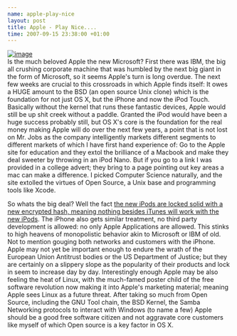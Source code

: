 ```yaml
--- 
name: apple-play-nice 
layout: post 
title: Apple - Play Nice....
time: 2007-09-15 23:38:00 +01:00 
---
```


[![image](http://2.bp.blogspot.com/_4VvLQrhTX4I/RuxkSFmzdLI/AAAAAAAABBs/wij7hmtcbd0/s320/AppleLogo.jpg)](http://2.bp.blogspot.com/_4VvLQrhTX4I/RuxkSFmzdLI/AAAAAAAABBs/wij7hmtcbd0/s1600-h/AppleLogo.jpg)  
Is the much beloved Apple the new Microsoft? First there was IBM, the
big all crushing corporate machine that was humbled by the next big
giant in the form of Microsoft, so it seems Apple's turn is long
overdue. The next few weeks are crucial to this crossroads in which
Apple finds itself: It owes a HUGE amount to the BSD (an open source
Unix clone) which is the foundation for not just OS X, but the iPhone
and now the iPod Touch. Basically without the kernel that runs these
fantastic devices, Apple would still be up shit creek without a paddle.
Granted the iPod would have been a huge success probably still, but OS
X's core is the foundation for the real money making Apple will do over
the next few years, a point that is not lost on Mr. Jobs as the company
intelligently markets different segments to different markets of which I
have first hand experience of: Go to the Apple site for education and
they extol the brilliance of a Macbook and make they deal sweeter by
throwing in an iPod Nano. But if you go to a link I was provided in a
college advert; they bring to a page pointing out key areas a mac can
make a difference. I picked Computer Science naturally, and the site
extolled the virtues of Open Source, a Unix base and programming tools
like Xcode.  
  
So whats the big deal? Well the fact [the new iPods are locked solid
with a new encrypted hash, meaning nothing besides iTunes will work with
the new iPods](http://apple.slashdot.org/apple/07/09/14/1831236.shtml).
The iPhone also gets similar treatment, no third party development is
allowed: no only Apple Applications are allowed. This stinks to high
heavens of monopolistic behavior akin to Microsoft or IBM of old. Not to
mention gouging both networks and customers with the iPhone. Apple may
not yet be important enough to endure the wrath of the European Union
Antitrust bodies or the US Department of Justice; but they are certainly
on a slippery slope as the popularity of their products and lock in seem
to increase day by day. Interestingly enough Apple may be also feeling
the heat of Linux, with the much-famed poster child of the free software
revolution now making it into Apple's marketing material; meaning Apple
sees Linux as a future threat. After taking so much from Open Source,
including the GNU Tool chain, the BSD Kernel, the Samba Networking
protocols to interact with Windows (to name a few) Apple should be a
good free software citizen and not aggravate core customers like myself
of which Open source is a key factor in OS X.
